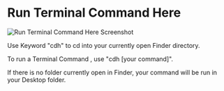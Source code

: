 Run Terminal Command Here
===

![Run Terminal Command Here Screenshot](http://github.com/franzheidl/alfred-workflows/raw/master/screenshots/cdh_git-status.png)

Use Keyword "cdh" to cd into your currently open Finder directory. 

To run a Terminal Command , use "cdh [your command]".

If there is no folder currently open in Finder, your command will be run in your Desktop folder.